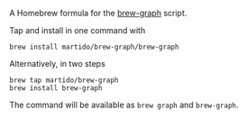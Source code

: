 A Homebrew formula for the [brew-graph][1] script.

Tap and install in one command with

    brew install martido/brew-graph/brew-graph

Alternatively, in two steps

    brew tap martido/brew-graph
    brew install brew-graph

The command will be available as `brew graph` and `brew-graph`.

[1]: https://github.com/martido/brew-graph

